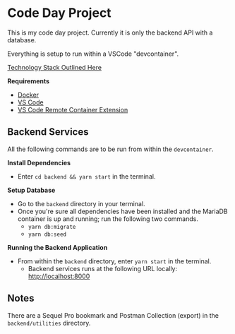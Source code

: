 Code Day Project
================

This is my code day project. Currently it is only the backend API with a database.

Everything is setup to run within a VSCode "devcontainer".

[Technology Stack Outlined Here](https://github.com/tinydogio-joshua/code-day/issues/1)

**Requirements**
* [Docker](https://www.docker.com)
* [VS Code](https://code.visualstudio.com)
* [VS Code Remote Container Extension](https://marketplace.visualstudio.com/items?itemName=ms-vscode-remote.remote-containers)

Backend Services
----------------
All the following commands are to be run from within the `devcontainer`.

**Install Dependencies**
* Enter `cd backend && yarn start` in the terminal.

**Setup Database**
* Go to the `backend` directory in your terminal.
* Once you're sure all dependencies have been installed and the MariaDB container is up and running; run the following two commands.
  * `yarn db:migrate`
  * `yarn db:seed`

**Running the Backend Application**
* From within the `backend` directory, enter `yarn start` in the terminal.
  * Backend services runs at the following URL locally: [http://localhost:8000](http://localhost:8000)

Notes
-----
There are a Sequel Pro bookmark and Postman Collection (export) in the `backend/utilities` directory.
